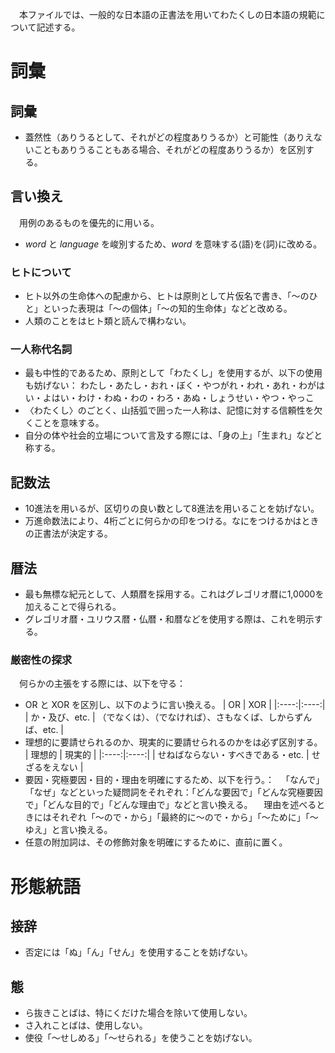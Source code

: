 　本ファイルでは、一般的な日本語の正書法を用いてわたくしの日本語の規範について記述する。
# 詞彙
## 詞彙
* 蓋然性（ありうるとして、それがどの程度ありうるか）と可能性（ありえないこともありうることもある場合、それがどの程度ありうるか）を区別する。
## 言い換え
　用例のあるものを優先的に用いる。 
* *word* と *language* を峻別するため、*word* を意味する⟨語⟩を⟨詞⟩に改める。
### ヒトについて
* ヒト以外の生命体への配慮から、ヒトは原則として片仮名で書き、「～のひと」といった表現は「～の個体」「～の知的生命体」などと改める。
* 人類のことをはヒト類と読んで構わない。
### 一人称代名詞
* 最も中性的であるため、原則として「わたくし」を使用するが、以下の使用も妨げない： 
わたし・あたし・おれ・ぼく・やつがれ・われ・あれ・わがはい・よはい・わけ・わぬ・わの・わろ・あぬ・しょうせい・やつ・やっこ
* 〈わたくし〉のごとく、山括弧で囲った一人称は、記憶に対する信頼性を欠くことを意味する。
* 自分の体や社会的立場について言及する際には、「身の上」「生まれ」などと称する。
## 記数法
* 10進法を用いるが、区切りの良い数として8進法を用いることを妨げない。
* 万進命数法により、4桁ごとに何らかの印をつける。なにをつけるかはときの正書法が決定する。
## 暦法
* 最も無標な紀元として、人類暦を採用する。これはグレゴリオ暦に1,0000を加えることで得られる。
* グレゴリオ暦・ユリウス暦・仏暦・和暦などを使用する際は、これを明示する。
### 厳密性の探求
　何らかの主張をする際には、以下を守る：
* OR と XOR を区別し、以下のように言い換える。
|  OR  |  XOR  |
|:----:|:----:|
|  か・及び、etc.  |  （でなくは）、（でなければ）、さもなくば、しからずんば、etc.  |
* 理想的に要請せられるのか、現実的に要請せられるのかをは必ず区別する。
|  理想的  |  現実的  |
|:----:|:----:|
|  せねばならない・すべきである・etc.  |  せざるをえない  |
* 要因・究極要因・目的・理由を明確にするため、以下を行う。：
　「なんで」「なぜ」などといった疑問詞をそれぞれ：「どんな要因で」「どんな究極要因で」「どんな目的で」「どんな理由で」などと言い換える。 
　理由を述べるときにはそれぞれ「～ので・から」「最終的に～ので・から」「～ために」「～ゆえ」と言い換える。
* 任意の附加詞は、その修飾対象を明確にするために、直前に置く。
# 形態統語
## 接辞
* 否定には「ぬ」「ん」「せん」を使用することを妨げない。
## 態
* ら抜きことばは、特にくだけた場合を除いて使用しない。
* さ入れことばは、使用しない。
* 使役「～せしめる」「～せられる」を使うことを妨げない。